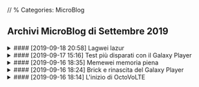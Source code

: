 // % Categories: MicroBlog

## Archivi MicroBlog di Settembre 2019

<div markdown="1" class="BorderBoxContainer NoImgCenter Img36 ImgSidePadding">

<details markdown="1"><summary>
#### [2019-09-18 20:58] Lagwei lazur </summary>
> A.y&#x3A; ooooo  
> ![Foto del Huawei di A.y, che sembra emettere un laser viola dal sensore di prossimità.]([staticoso:Folder:Assets:AbsoluteRoot]/Media/Misc/A.y-Huawei-Laser.avif)

> Octt&#x3A; cosa ezere quel lazur viola  

> Octt&#x3A;  i misteri del lagwei  

[...]
{: .Center }

> A.y&#x3A; esere sensore di prossimità  

> A.y&#x3A; se tu spaca vetro sopra quelo  
> ![Sticker di un violinista che suona. In questo contesto di chat sottintende qualcosa di finito male.]([staticoso:Folder:Assets:AbsoluteRoot]/Media/Stickers/Violin.avif)

> A.y&#x3A; lo so per esperienza  
> &#xA0; no non è vero
</details>

<details markdown="1"><summary>
#### [2019-09-17 15:16] Test più disparati con il Galaxy Player </summary>
> &#x3A; Good Lagsung  
> ![Foto del Galaxy Player, che mostra il canale Telegram in Plus Messenger.]([staticoso:Folder:Assets:AbsoluteRoot]/Media/Galaxy-Player-3.6/Galaxy-Player-3.6-OctoVoLTE.avif)

> &#x3A; 512 MB di RAM e gira meglio del Lagwei  
> ![Schermata "RAM" in "Gestione Attività" del Galaxy Player. Sono indicati 215 MB su 488 MB di RAM occupati.]([staticoso:Folder:Assets:AbsoluteRoot]/Media/Galaxy-Player-3.6/Galaxy-Player-3.6-Task-Manager-RAM.avif)

> &#x3A; Ora proviamo l'emulatore del N64 e del DS, così esplode 

[...]
{: .Center }

> &#x3A; Eeee i giochi del DS girano meglio su un Android di 8 anni fa che sul mio PC [l'Android in questo caso è ARMv7, mentre il PC è x86_64, ndr], perfetto  
> <video controls><source src="[staticoso:Folder:Assets:AbsoluteRoot]/Media/Galaxy-Player-3.6/GP3.6-Pokemon-Platino.webm" type="video/webm">Pokemon Platino</video>

> **[Sondaggio]** Devo provare del DS come prossimo gioco

> | Totale                     | 3 |
> |----------------------------|---|
> | Mario Kart DS              | 2 |
> | Pokemon B/W 2              | 0 |
> | Animal Crossing Wild World | 0 |
> | Super Mario 64 DS          | 1 |

> &#x3A; OK mi hanno detto su gruppi di provare Mario 64, quindi provo sia Mario Kart sia Mario 64 

[...]
{: .Center }

> &#x3A; Ho trovato una cosa nella memoria del lag  
> ![Schermata di una cartella, con dentro i file di un NANDroid backup del Galaxy Player risalente al 2017-12-09.]([staticoso:Folder:Assets:AbsoluteRoot]/Media/Galaxy-Player-3.6/CWM-Backup-2017-12-09.avif)

> &#x3A; Ecco un motivo per cui le nuove versioni di Android fanno schifo [gestiscono il collegamento come memoria USB peggio di Android 2.3, ndr]  
> ![Foto del Galaxy Player che mostra la schermata "Archivio USB in uso".]([staticoso:Folder:Assets:AbsoluteRoot]/Media/Galaxy-Player-3.6/Galaxy-Player-3.6-Archivio-USB.avif)  
> &#x3A; In realtà ce ne sono tanti, poi ne parleremo

> &#x3A; E ora testiamo gli altri giochi

[...]
{: .Center }

> &#x3A; Super Mario 64 DS  
> <video controls><source src="[staticoso:Folder:Assets:AbsoluteRoot]/Media/Galaxy-Player-3.6/GP3.6-SM6464DS.webm" type="video/webm">Super Mario 64 DS</video>

> &#x3A; Mario Kart DS  
> <video controls><source src="[staticoso:Folder:Assets:AbsoluteRoot]/Media/Galaxy-Player-3.6/GP3.6-MKDS.webm" type="video/webm">Mario Kart DS</video>

> &#x3A; Allora, vorrei registrare altri giochi ma il Memewei è rotto e, nonostante abbia cancellato i video di prima, dice che non ho memoria

> &#x3A; Ah si giusto, questo Huameme lo ho da solo un anno e mezzo, ma ci sono MOOOLTE cose di cui parlare che lo riguardano

> &#x3A; Ora arrivano degli screen dell'emulatore del N64  
> &#x3A; Non ho registrato ma il framerate dei giochi era sempre stabile e giocabile.. purtroppo i giochi non sono tanto giocabili, ma soltanto perchè ci sono gravi glitch grafici  
> &#x3A; Credo sia colpa dell'emulatore che è vecchio (purtroppo su Android 2.3.6 non posso fare molto)

> ![Schermata di Mario Kart 64 emulato sul Galaxy Player.]([staticoso:Folder:Assets:AbsoluteRoot]/Media/Galaxy-Player-3.6/N64/Mario-Kart-64/GP3.6-MK64-0.avif)  
> ![Schermata di Mario Kart 64 emulato sul Galaxy Player.]([staticoso:Folder:Assets:AbsoluteRoot]/Media/Galaxy-Player-3.6/N64/Mario-Kart-64/GP3.6-MK64-1.avif)  
> ![Schermata di Mario Kart 64 emulato sul Galaxy Player.]([staticoso:Folder:Assets:AbsoluteRoot]/Media/Galaxy-Player-3.6/N64/Mario-Kart-64/GP3.6-MK64-2.avif)  
> ![Schermata di Mario Kart 64 emulato sul Galaxy Player.]([staticoso:Folder:Assets:AbsoluteRoot]/Media/Galaxy-Player-3.6/N64/Mario-Kart-64/GP3.6-MK64-3.avif)  

> ![Schermata di Super Mario 64 emulato sul Galaxy Player.]([staticoso:Folder:Assets:AbsoluteRoot]/Media/Galaxy-Player-3.6/N64/Super-Mario-64/GP3.6-SM64-0.avif)  
> ![Schermata di Super Mario 64 emulato sul Galaxy Player.]([staticoso:Folder:Assets:AbsoluteRoot]/Media/Galaxy-Player-3.6/N64/Super-Mario-64/GP3.6-SM64-1.avif)  
> ![Schermata di Super Mario 64 emulato sul Galaxy Player.]([staticoso:Folder:Assets:AbsoluteRoot]/Media/Galaxy-Player-3.6/N64/Super-Mario-64/GP3.6-SM64-2.avif)  

> ![Schermata di Wave Race 64 emulato sul Galaxy Player.]([staticoso:Folder:Assets:AbsoluteRoot]/Media/Galaxy-Player-3.6/N64/Wave-Race-64/GP3.6-WR64-0.avif)  
> ![Schermata di Wave Race 64 emulato sul Galaxy Player.]([staticoso:Folder:Assets:AbsoluteRoot]/Media/Galaxy-Player-3.6/N64/Wave-Race-64/GP3.6-WR64-1.avif)  
> ![Schermata di Wave Race 64 emulato sul Galaxy Player.]([staticoso:Folder:Assets:AbsoluteRoot]/Media/Galaxy-Player-3.6/N64/Wave-Race-64/GP3.6-WR64-2.avif)  
> ![Schermata di Wave Race 64 emulato sul Galaxy Player.]([staticoso:Folder:Assets:AbsoluteRoot]/Media/Galaxy-Player-3.6/N64/Wave-Race-64/GP3.6-WR64-3.avif)  

> &#x3A; Gli screen li ho fatti direttamente sul Lagsung con una app

> &#x3A; Adesso arriva anche il video di qualche gioco vah

> &#x3A; A parte Zelda che ho provato ora, gli altri giochi hanno un framerate stabile se vedete, nice, un Lagsung di 8 anni fa si sta riscattando.  
> &#x3A; Vi avverto che ci potrebbe essere un trigger epilettico quando avvio quake 2 eh xd  
> <video controls><source src="[staticoso:Folder:Assets:AbsoluteRoot]/Media/Galaxy-Player-3.6/N64/GP3.6-N64-Misc.webm" type="video/webm">N64</video>

> &#x3A; Vabbè per ora basta test sul Lagsung
</details>

<details markdown="1"><summary>
#### [2019-09-16 18:35] Memewei memoria piena </summary>
> !["Schermata del P9 Lite Mini che dice che la memoria è quasi piena e ciò rallenterebbe il dispositivo."]([staticoso:Folder:Assets:AbsoluteRoot]/Media/P9-Lite-Mini/Memewei-Memoria-Piena.avif)

> &#x3A; Il Memewei si dimostra valido kek

> &#x3A; Vaffanculo un giorno sto coso lo spacco

> &#x3A; A parte che è già tipo piegato, perché ha preso tante volte le botte perché faceva il meme

> &#x3A; Ma il Lagsoong può avere anche solo 1 KB libero e non rompe con popup cinesi

Qui un po' di contesto è doveroso: questo schifo di smartphone, quando ha tipo solo ~100 MB liberi sulla memoria interna, fa uscire circa ogni 3 minuti questo popup, che fastidioso è dire poco. E credetemi, è facile riempire la memoria di uno smartphone con Android 7 che, tolto lo spazio occupato dai componenti di sistema, ha solo 7,5 GB di spazio disponibile all'utente.
</details>

<details markdown="1"><summary>
#### [2019-09-16 18:24] Brick e rinascita del Galaxy Player </summary>
> &#x3A; Allora, come saprete oggi ho sbrickato il Lagsung, e la memoria interna non si è formattata

> &#x3A; Ciò significa che ho trovato mondi [di Minecraft, ndr] risalenti al 2013 e oltre, che non ricordavo esistessero

> &#x3A; A 10 iscritti vedrete i mondi

[...]
{: .Center }

> &#x3A; Ah, la tastiera del vecchio Lagsung ha una cosa bella

> &#x3A; Non ha quelle emoji tossiche perché ha di meglio  
> &#xA0; MOLTO MEGLIO  
> ![Foto del Galaxy Player che mostra la app di note, con aperta la tastiera sulla scheda delle emoticon, che sono nel vecchio stile a simboli, non emoji.]([staticoso:Folder:Assets:AbsoluteRoot]/Media/Galaxy-Player-3.6/Galaxy-Player-3.6-Notepad-Emoticon-Keyboard.avif)

[...]
{: .Center }

> &#x3A; Ok, ora vi dirò la storia dettagliata del Lagsung briccato, e ora sistemato perché  
> &#xA0; Ora scoprirete perché

> &#x3A; Allora  
> &#xA0; Il lag in questione è il Galaxy Player 3.6  
> &#xA0; Aka un S1 più sottile e senza parte telefonica

> &#x3A; Cosa è accaduto

> &#x3A; Un anno fa, visto che il mio cervello lagga, mi passa in mente "ei ma perke non metto una custom rom??!1!1!"  
> &#xA0; E quindi ho messo una custom ROM, che era pure brutta  
> &#xA0; Tre ore dopo volevo toglierla, perché il WiFi era rotto

> &#x3A; Quindi che faccio  
> &#xA0; Preparo Odin, cerco la ROM stock e flasho  
> &#xA0; Non si capisce perché (cioè, lo so perché, perché Odin è un programma stronzo che a tradimento se gli va ti bricca il telefono) verso la fine [del processo di flash, ndr] si blocca, non va avanti  
> &#xA0; Ho lasciato il coso lì attaccato quasi mezz'ora e non andava, quindi stacco

> &#x3A; Lo riaccendo e  
> ![Sticker distorto di Kanna e Tohru (due loli drago) che leggono un libro chiamato "Am I retarded?".]([staticoso:Folder:Assets:AbsoluteRoot]/Media/Stickers/Lolis-Reading-Am-I-Retarded-Book.avif)

> &#x3A; Si, perché c'era una bella schermata che diceva   
> ![Foto del Galaxy Player che, sul bootloader, mostra un triangolo di avvertimento e la scritta "Firmware update encountered an issue. Please select recovery mode in Kies & try again.".]([staticoso:Folder:Assets:AbsoluteRoot]/Media/Galaxy-Player-3.6/Galaxy-Player-3.6-Softbrick-Bootloader.avif)

> &#x3A; E quindi, niente, io visto che ho la segatura nel cervello, per letteralmente quasi un anno ho creduto fosse la mia ROM corrotta, perché anche se riflashavo dava sempre errore alla fine, e letteralmente per un anno ho perso tempo a cercare altre ROM inutilmente

> &#x3A; Ah e, ovviamente ho provato a collegare a Kies semplicemente, ma non riconosceva il telefono, stava continuamente a caricare, e se andavo nella recovery mode manuale di Kies mi chiedeva un codice (?)

> &#x3A; Poi proprio l'altro ieri il buon Ashflee mi ha detto che bastava il file PIT giusto e si fixava  
> &#x3A; Io non lo sapevo perché sono laggante

> &#x3A; Quindi oggi trovo il file PIT della versione USA e me ne sbatto del fatto che io ho il Galaxy europeo, metto PIT e flasho ROM USA e  
> &#x3A; E  
> &#x3A; Sta in bootloop perché boh, in /data c'era la segatura e non si montava

> &#x3A; Formatto /data da recovery e il lag si accende, e ora funziona ed è meglio del mio meme

> &#x3A; Però comunque l'archivio interno non si è cancellato, e ci sono tutti i vecchi file  
> &#xA0; Compresi i miei oldissimi mondi di Minecraft

> &#x3A; E niente sar, questo è il Lagsoong di nuovo in vita dopo un anno di coma  
> ![Foto della schermata di blocco del Galaxy Player, con uno sfondo di Astolfo non-canon.]([staticoso:Folder:Assets:AbsoluteRoot]/Media/Galaxy-Player-3.6/Galaxy-Player-3.6-Astolfo-Lockscreen.avif)
</details>

<details markdown="1"><summary>
#### [2019-09-16 18:14] L'inizio di OctoVoLTE </summary>
> &#x3A; Allora, su questo canale ci saranno cose del Lagsung

> &#x3A; E Memewei, ma forse anche Xiaomeme

> &#x3A; Ah e, ovviamente, metodi per avere 🅱oLTE sul telefono

> ![VoLTE]([staticoso:Folder:Assets:AbsoluteRoot]/Media/Misc/phh-VoLTE-JiOwO.avif)

Da questi messaggi ebbe ufficialmente inizio la storia di OctoVoLTE. Di Memewei se n'è parlato lì in questi anni, forse anche troppo; Di metodi per avere VoLTE, non se n'è avuto nemmeno uno, tipo. Sad.
</details>

</div>
